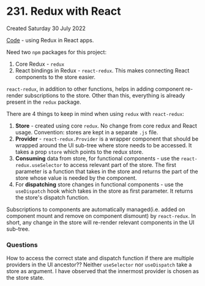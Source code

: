 # 231. Redux with React
Created Saturday 30 July 2022

[Code](https://github.com/exemplar-codes/react-redux-demo) - using Redux in React apps.

Need two `npm` packages for this project:
1. Core Redux - `redux`
2. React bindings in Redux - `react-redux`. This makes connecting React components to the store easier.

`react-redux`, in addition to other functions, helps in adding component re-render subscriptions to the store. Other than this, everything is already present in the `redux` package.

There are 4 things to keep in mind when using `redux` with `react-redux`:
1. **Store** - created using core `redux`. No change from core redux and React usage. Convention: stores are kept in a separate `.js` file.
2. **Provider** - `react-redux.Provider` is a wrapper component that should be wrapped around the UI sub-tree where store needs to be accessed. It takes a prop `store` which points to the redux store.
3. **Consuming** data from store, for functional components - use the `react-redux.useSelector` to access relevant part of the store. The first parameter is a function that takes in the store and returns the part of the store whose value is needed by the component.
4. For **dispatching** store changes in functional components - use the `useDispatch` hook which takes in the store as first parameter. It returns the store's dispatch function.

Subscriptions to components are automatically managed(i.e. added on component mount and remove on component dismount) by `react-redux`. In short, any change in the store will re-render relevant components in the UI sub-tree.


### Questions
How to access the correct state and dispatch function if there are multiple providers in the UI ancestor?? Neither `useSelector` nor `useDispatch` take a store as argument. I have observed that the innermost provider is chosen as the store state.